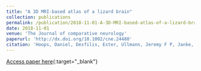 ```yaml
---
title: "A 3D MRI-based atlas of a lizard brain"
collection: publications
permalink: /publication/2018-11-01-A-3D-MRI-based-atlas-of-a-lizard-brain
date: 2018-11-01
venue: 'The Journal of comparative neurology'
paperurl: 'http://dx.doi.org/10.1002/cne.24480'
citation: 'Hoops, Daniel, Desfilis, Ester, Ullmann, Jeremy F P, Janke, Andrew L, Stait-Gardner, Timothy, Devenyi, Gabriel A, Price, William S, Medina, Loreta, Whiting, Martin J, Keogh, J Scott, &quot;A 3D MRI-based atlas of a lizard brain.&quot; The Journal of comparative neurology, 2018.'
---
```

[Access paper here](http://dx.doi.org/10.1002/cne.24480){:target="_blank"}
